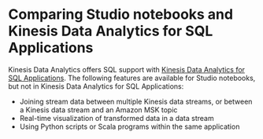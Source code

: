 # Comparing Studio notebooks and Kinesis Data Analytics for SQL Applications<a name="how-zeppelin-kdasql"></a>

Kinesis Data Analytics offers SQL support with [Kinesis Data Analytics for SQL Applications](https://docs.aws.amazon.com/kinesisanalytics/latest/dev/what-is.html)\. The following features are available for Studio notebooks, but not in Kinesis Data Analytics for SQL Applications:
+ Joining stream data between multiple Kinesis data streams, or between a Kinesis data stream and an Amazon MSK topic
+ Real\-time visualization of transformed data in a data stream
+ Using Python scripts or Scala programs within the same application
